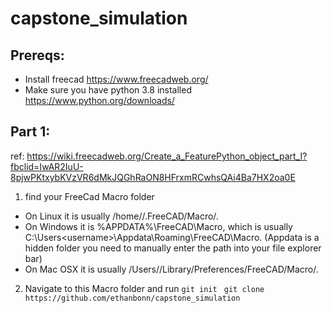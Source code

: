 # capstone_simulation

## Prereqs:

 - Install freecad https://www.freecadweb.org/
 - Make sure you have python 3.8 installed https://www.python.org/downloads/

## Part 1: 
ref: https://wiki.freecadweb.org/Create_a_FeaturePython_object_part_I?fbclid=IwAR2IuU-8pjwPKtxybKVzVR6dMkJQGhRaON8HFrxmRCwhsQAi4Ba7HX2oa0E

1. find your FreeCad Macro folder
- On Linux it is usually /home/<username>/.FreeCAD/Macro/.
- On Windows it is %APPDATA%\FreeCAD\Macro\, which is usually C:\Users\<username>\Appdata\Roaming\FreeCAD\Macro\.      (Appdata is a hidden folder you need to manually enter the path into your file explorer bar)
- On Mac OSX it is usually /Users/<username>/Library/Preferences/FreeCAD/Macro/.
 
 2. Navigate to this Macro folder and run
  ```git init```
 ``` git clone https://github.com/ethanbonn/capstone_simulation```


